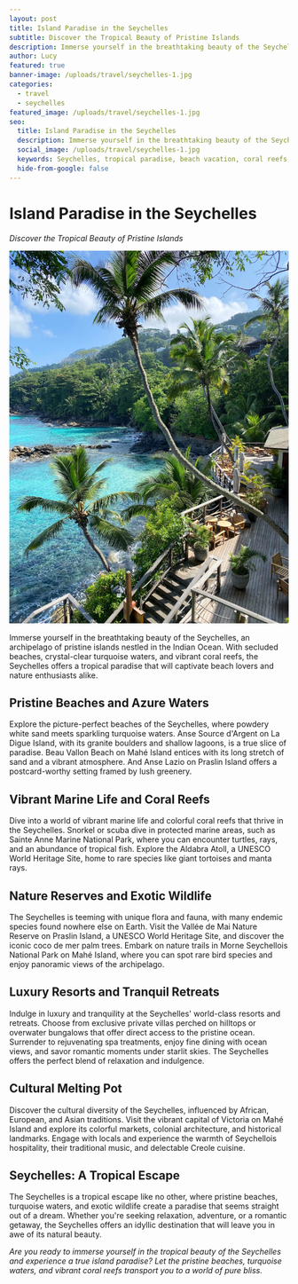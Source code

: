```yaml
---
layout: post
title: Island Paradise in the Seychelles
subtitle: Discover the Tropical Beauty of Pristine Islands
description: Immerse yourself in the breathtaking beauty of the Seychelles, where secluded beaches, turquoise waters, and vibrant coral reefs create a paradise for beach lovers and nature enthusiasts.
author: Lucy
featured: true
banner-image: /uploads/travel/seychelles-1.jpg
categories:
  - travel
  - seychelles
featured_image: /uploads/travel/seychelles-1.jpg
seo:
  title: Island Paradise in the Seychelles
  description: Immerse yourself in the breathtaking beauty of the Seychelles, where secluded beaches, turquoise waters, and vibrant coral reefs create a paradise for beach lovers and nature enthusiasts.
  social_image: /uploads/travel/seychelles-1.jpg
  keywords: Seychelles, tropical paradise, beach vacation, coral reefs, pristine islands
  hide-from-google: false
---
```


# Island Paradise in the Seychelles

*Discover the Tropical Beauty of Pristine Islands*

![Seychelles](/uploads/travel/seychelles-1.jpg)

Immerse yourself in the breathtaking beauty of the Seychelles, an archipelago of pristine islands nestled in the Indian Ocean. With secluded beaches, crystal-clear turquoise waters, and vibrant coral reefs, the Seychelles offers a tropical paradise that will captivate beach lovers and nature enthusiasts alike.

## Pristine Beaches and Azure Waters

Explore the picture-perfect beaches of the Seychelles, where powdery white sand meets sparkling turquoise waters. Anse Source d'Argent on La Digue Island, with its granite boulders and shallow lagoons, is a true slice of paradise. Beau Vallon Beach on Mahé Island entices with its long stretch of sand and a vibrant atmosphere. And Anse Lazio on Praslin Island offers a postcard-worthy setting framed by lush greenery.

## Vibrant Marine Life and Coral Reefs

Dive into a world of vibrant marine life and colorful coral reefs that thrive in the Seychelles. Snorkel or scuba dive in protected marine areas, such as Sainte Anne Marine National Park, where you can encounter turtles, rays, and an abundance of tropical fish. Explore the Aldabra Atoll, a UNESCO World Heritage Site, home to rare species like giant tortoises and manta rays.

## Nature Reserves and Exotic Wildlife

The Seychelles is teeming with unique flora and fauna, with many endemic species found nowhere else on Earth. Visit the Vallée de Mai Nature Reserve on Praslin Island, a UNESCO World Heritage Site, and discover the iconic coco de mer palm trees. Embark on nature trails in Morne Seychellois National Park on Mahé Island, where you can spot rare bird species and enjoy panoramic views of the archipelago.

## Luxury Resorts and Tranquil Retreats

Indulge in luxury and tranquility at the Seychelles' world-class resorts and retreats. Choose from exclusive private villas perched on hilltops or overwater bungalows that offer direct access to the pristine ocean. Surrender to rejuvenating spa treatments, enjoy fine dining with ocean views, and savor romantic moments under starlit skies. The Seychelles offers the perfect blend of relaxation and indulgence.

## Cultural Melting Pot

Discover the cultural diversity of the Seychelles, influenced by African, European, and Asian traditions. Visit the vibrant capital of Victoria on Mahé Island and explore its colorful markets, colonial architecture, and historical landmarks. Engage with locals and experience the warmth of Seychellois hospitality, their traditional music, and delectable Creole cuisine.

## Seychelles: A Tropical Escape

The Seychelles is a tropical escape like no other, where pristine beaches, turquoise waters, and exotic wildlife create a paradise that seems straight out of a dream. Whether you're seeking relaxation, adventure, or a romantic getaway, the Seychelles offers an idyllic destination that will leave you in awe of its natural beauty.

*Are you ready to immerse yourself in the tropical beauty of the Seychelles and experience a true island paradise? Let the pristine beaches, turquoise waters, and vibrant coral reefs transport you to a world of pure bliss.*
